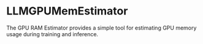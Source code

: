 # LLMGPUMemEstimator
The GPU RAM Estimator provides a simple tool for estimating GPU memory usage during training and inference.
